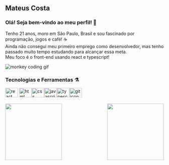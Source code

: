 ## Mateus Costa

### Olá! Seja bem-vindo ao meu perfil! 👋

Tenho 21 anos, moro em São Paulo, Brasil e sou fascinado por programação, jogos e café! ☕<br> 
Ainda não consegui meu primeiro emprego como desenvolvedor, mas tenho passado muito tempo estudando para alcançar essa meta.<br>
Meu foco é o front-end usando react e typescript!

<img src="https://c.tenor.com/41I-iMyClCgAAAAd/programmer-programming.gif" alt="monkey coding gif">

### Tecnologias e Ferramentas ⚗️
<div>
<img src="https://cdn.jsdelivr.net/gh/devicons/devicon/icons/react/react-original.svg" height='30' width='40' alt="react icon"> <img src="https://cdn.jsdelivr.net/gh/devicons/devicon/icons/html5/html5-original.svg" height='30' width='40' alt="html icon"><img src="https://cdn.jsdelivr.net/gh/devicons/devicon/icons/css3/css3-original.svg" height='30' width='40' alt="css icon"><img src="https://cdn.jsdelivr.net/gh/devicons/devicon/icons/javascript/javascript-original.svg" height='30' width='40' alt="javascript icon"><img src="https://cdn.jsdelivr.net/gh/devicons/devicon/icons/typescript/typescript-original.svg" height='30' width='40' alt="typescript icon"><img src="https://cdn.jsdelivr.net/gh/devicons/devicon/icons/git/git-original.svg" height='30' width='40' alt="git icon">
 </div>
 
<br>

<div style='display: flex; justify-content: space-between'>
<img height="180em" src="https://github-readme-stats.vercel.app/api/top-langs/?username=clmateus&layout=compact&langs_count=7&theme=aura "/>&nbsp;&nbsp;&nbsp;&nbsp;&nbsp;&nbsp;&nbsp;&nbsp;&nbsp;&nbsp;&nbsp;&nbsp;
<img height="180em" src="https://github-readme-stats.vercel.app/api?username=clmateus&show_icons=true&theme=aura&include_all_commits=true&count_private=true"/>
</div>
